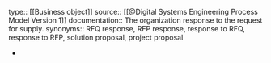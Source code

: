 type:: [[Business object]]
source:: [[@Digital Systems Engineering Process Model Version 1]]
documentation:: The organization response to the request for supply. 
synonyms:: RFQ response, RFP response, response to RFQ, response to RFP, solution proposal, project proposal

-
